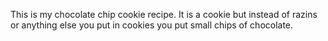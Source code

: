 This is my chocolate chip cookie recipe.
It is a cookie but instead of razins or anything else you put in cookies you put small chips of chocolate.